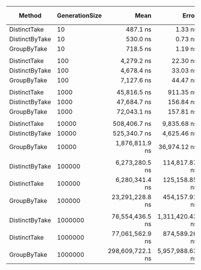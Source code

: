 ﻿| Method         | GenerationSize |             Mean |           Error |           StdDev |          StdErr |           Median |              Min |               Q1 |               Q3 |              Max |          Op/s | Ratio | RatioSD |      Gen0 |      Gen1 |     Gen2 |   Allocated | Alloc Ratio |       
|----------------|----------------|-----------------:|----------------:|-----------------:|----------------:|-----------------:|-----------------:|-----------------:|-----------------:|-----------------:|--------------:|------:|--------:|----------:|----------:|---------:|------------:|------------:|
| DistinctTake   | 10             |         487.1 ns |         1.33 ns |          1.11 ns |         0.31 ns |         487.2 ns |         485.3 ns |         486.2 ns |         487.4 ns |         489.5 ns | 2,053,164.993 |  0.68 |    0.00 |    0.0744 |         - |        - |       936 B |        0.50 |       
| DistinctByTake | 10             |         530.0 ns |         0.73 ns |          0.65 ns |         0.17 ns |         530.1 ns |         529.0 ns |         529.4 ns |         530.5 ns |         530.9 ns | 1,886,853.086 |  0.74 |    0.00 |    0.0744 |         - |        - |       936 B |        0.50 |       
| GroupByTake    | 10             |         718.5 ns |         1.19 ns |          1.06 ns |         0.28 ns |         718.3 ns |         716.8 ns |         717.9 ns |         718.9 ns |         720.7 ns | 1,391,747.265 |  1.00 |    0.00 |    0.1478 |         - |        - |      1856 B |        1.00 |       
|                |                |                  |                 |                  |                 |                  |                  |                  |                  |                  |               |       |         |           |           |          |             |             |       
| DistinctTake   | 100            |       4,279.2 ns |        22.30 ns |         20.86 ns |         5.39 ns |       4,277.7 ns |       4,244.4 ns |       4,260.3 ns |       4,297.1 ns |       4,312.2 ns |   233,687.241 |  0.60 |    0.00 |    0.5951 |         - |        - |      7552 B |        0.56 |       
| DistinctByTake | 100            |       4,678.4 ns |        33.03 ns |         30.90 ns |         7.98 ns |       4,663.4 ns |       4,647.9 ns |       4,655.6 ns |       4,704.1 ns |       4,733.4 ns |   213,750.374 |  0.66 |    0.01 |    0.5951 |         - |        - |      7552 B |        0.56 |       
| GroupByTake    | 100            |       7,127.6 ns |        44.47 ns |         41.60 ns |        10.74 ns |       7,108.7 ns |       7,068.9 ns |       7,103.4 ns |       7,146.5 ns |       7,210.2 ns |   140,300.266 |  1.00 |    0.00 |    1.0681 |    0.0381 |        - |     13480 B |        1.00 |       
|                |                |                  |                 |                  |                 |                  |                  |                  |                  |                  |               |       |         |           |           |          |             |             |       
| DistinctTake   | 1000           |      45,816.5 ns |       911.35 ns |      1,084.90 ns |       236.74 ns |      46,503.6 ns |      43,890.4 ns |      44,717.9 ns |      46,616.7 ns |      46,975.5 ns |    21,826.215 |  0.63 |    0.02 |    5.7983 |    0.6714 |        - |     73328 B |        0.60 |       
| DistinctByTake | 1000           |      47,684.7 ns |       156.84 ns |        146.70 ns |        37.88 ns |      47,688.0 ns |      47,314.2 ns |      47,592.8 ns |      47,778.7 ns |      47,902.9 ns |    20,971.093 |  0.66 |    0.00 |    5.7983 |    0.6714 |        - |     73328 B |        0.60 |       
| GroupByTake    | 1000           |      72,043.1 ns |       157.81 ns |        139.89 ns |        37.39 ns |      72,016.2 ns |      71,875.4 ns |      71,934.1 ns |      72,126.9 ns |      72,385.1 ns |    13,880.574 |  1.00 |    0.00 |    9.6436 |    2.3193 |        - |    121472 B |        1.00 |
|                |                |                  |                 |                  |                 |                  |                  |                  |                  |                  |               |       |         |           |           |          |             |             |       
| DistinctTake   | 10000          |     508,406.7 ns |     9,835.68 ns |      9,659.95 ns |     2,414.99 ns |     507,383.3 ns |     490,481.1 ns |     502,015.4 ns |     517,857.1 ns |     520,371.8 ns |     1,966.929 |  0.27 |    0.01 |   71.2891 |   59.5703 |  50.7813 |    673426 B |        0.48 |       
| DistinctByTake | 10000          |     525,340.7 ns |     4,625.46 ns |      4,100.35 ns |     1,095.87 ns |     525,390.6 ns |     514,544.3 ns |     523,567.2 ns |     527,033.6 ns |     532,817.5 ns |     1,903.526 |  0.28 |    0.01 |   73.2422 |   62.5000 |  52.7344 |    673510 B |        0.48 |       
| GroupByTake    | 10000          |   1,876,811.9 ns |    36,974.12 ns |     45,407.54 ns |     9,680.92 ns |   1,882,066.3 ns |   1,784,802.9 ns |   1,842,103.0 ns |   1,911,506.6 ns |   1,948,529.3 ns |       532.818 |  1.00 |    0.00 |  138.6719 |  136.7188 |  48.8281 |   1405272 B |        1.00 |       
|                |                |                  |                 |                  |                 |                  |                  |                  |                  |                  |               |       |         |           |           |          |             |             |       
| DistinctByTake | 100000         |   6,273,280.5 ns |   114,817.87 ns |    107,400.71 ns |    27,730.74 ns |   6,256,978.1 ns |   6,112,024.2 ns |   6,189,333.2 ns |   6,333,658.2 ns |   6,469,815.6 ns |       159.406 |  0.27 |    0.01 |  125.0000 |  109.3750 | 109.3750 |   6038298 B |        0.46 |       
| DistinctTake   | 100000         |   6,280,341.4 ns |   125,158.85 ns |    167,083.47 ns |    33,416.69 ns |   6,288,513.3 ns |   5,892,664.1 ns |   6,199,146.9 ns |   6,379,506.2 ns |   6,595,415.6 ns |       159.227 |  0.27 |    0.01 |  125.0000 |  117.1875 | 109.3750 |   6038134 B |        0.46 |       
| GroupByTake    | 100000         |  23,291,228.8 ns |   454,157.91 ns |    807,265.22 ns |   127,639.84 ns |  23,102,514.1 ns |  22,029,256.2 ns |  22,735,539.8 ns |  23,816,437.5 ns |  25,105,406.2 ns |        42.935 |  1.00 |    0.00 |  843.7500 |  812.5000 | 125.0000 |  12995505 B |        1.00 |       
|                |                |                  |                 |                  |                 |                  |                  |                  |                  |                  |               |       |         |           |           |          |             |             |       
| DistinctByTake | 1000000        |  76,554,436.5 ns | 1,311,420.43 ns |  2,430,801.85 ns |   370,693.81 ns |  75,951,557.1 ns |  73,526,114.3 ns |  74,957,264.3 ns |  77,343,907.1 ns |  86,190,771.4 ns |        13.063 |  0.26 |    0.02 |         - |         - |        - |  53888841 B |        0.44 |
| DistinctTake   | 1000000        |  77,061,562.9 ns |   874,589.26 ns |    818,091.34 ns |   211,230.28 ns |  77,219,285.7 ns |  75,353,328.6 ns |  76,653,350.0 ns |  77,490,300.0 ns |  78,668,942.9 ns |        12.977 |  0.25 |    0.01 |         - |         - |        - |  53888841 B |        0.44 |       
| GroupByTake    | 1000000        | 298,609,722.1 ns | 5,957,988.63 ns | 16,209,147.48 ns | 1,747,877.32 ns | 295,983,600.0 ns | 274,374,000.0 ns | 286,248,237.5 ns | 313,595,600.0 ns | 331,698,700.0 ns |         3.349 |  1.00 |    0.00 | 7000.0000 | 6500.0000 |        - | 121555904 B |        1.00 |   